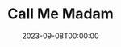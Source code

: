 ---
title: Call Me Madam
date: 2023-09-08T00:00:00
opening_date: 1968-07-18
closing_date: 1968-07-27
layout: productions
program:
Theatre: Theatre Jacksonville
Venue: Little Theatre
cast:
- Mrs. Sally Adams: Pamela Garmon
- Congressman Wilkins: Bob Hilgenberg
- Henry Gibson: Ham Waddell
- Kenneth Gibson: Gary Varnadore
- Stella Phillips: Elise Hallowes
- Senator Brockbank: Ray Navorre
- Senator Gallagher: Herb Marks
- Cosmo Constantine: Edward Doe
- Pemberton Maxwell: Jack Masters
- Hugo Tantinnin: John Walker
- Sebastian Sebastian: Walter Hyams
- Princess Maria: Fay Griffin
- Lady in Waiting: Lois Navarre
- Champion: Dick Kerekes
- The Guy: Bob Conine
- Grand Duchess Sophie: Mary Coyle
- Grand Duke Otto: Bill McGhee
- Ensemble:
  - Betty Lou Burket
  - Diane Catherwood
  - Paulette Dietrich
  - Charles Dorman
  - Bruce Galloway
  - Mary Ruth Galloway
  - Bonnie Hiltabidle
  - Rea Jarchower
  - Jinny Kordek
  - Harriett Leathem
  - Jeanne Marie Lee
  - Shirley Lightbody
  - Carol Ann Lucas
  - Hal McIntyre
  - Harriet Miltenberg
  - Conrad Peterson
  - James Raney
  - Michael Ryan
  - Rike Wensing
crew:
- Director: Robert Knowles
- Choreographer: Bob Conine
- Set Design: Phil Fitzpatrick
- Musical Director: Rosalind McCall
- Stage Manager: Ron Griffis
- Assistant Stage Manager:
  - Fernando Velandia
  - Ham Waddell
- Costumes:
  - Nancy Fitzpatrick
  - Mary Coyle
- Properties:
  - Katy Raven
  - Judy DeSane
  - Gladys Dale
  - Esther Barnes
  - Mary Ellen Calhoun
- Lighting:
  - Bill Bacon
  - Frank Berman
- Follow Spot: Maria Alarcon
- Scenery:
  - Mary Ellen Calhoun
  - Katy Raven
  - Nancy Fitzpatrick
  - Suzanne Lanier
  - Suzie Knowles
  - Norma Patrick
  - Robin Knowles
- Running Crew:
  - Mary Ellen Calhoun
  - John Glass
  - David Whitfield
  - Loren Murray
  - Ham Waddell
  - Ted Hutton
  - Bob Larson
  - Bobby Jewett
  - Norma Patrick
  - Suzanne Lanier
- Publicity:
  - Lois Navarre
  - Cindy Waddell
  - Carol Lucas
orchestra:
- Piano: Rosalind McCall
- Organ: Scott McCall
- Percussion: Jack Mattison
---